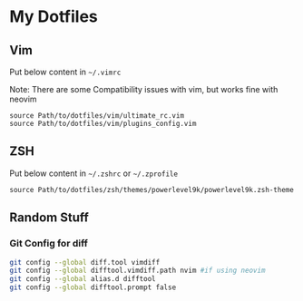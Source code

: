 # My Dotfiles

## Vim

Put below content in `~/.vimrc`

Note: There are some Compatibility issues with vim, but works fine with neovim 

```vim
source Path/to/dotfiles/vim/ultimate_rc.vim
source Path/to/dotfiles/vim/plugins_config.vim
```

## ZSH

Put below content in `~/.zshrc` or `~/.zprofile`

```
source Path/to/dotfiles/zsh/themes/powerlevel9k/powerlevel9k.zsh-theme
```

## Random Stuff

### Git Config for diff

```bash
git config --global diff.tool vimdiff
git config --global difftool.vimdiff.path nvim #if using neovim 
git config --global alias.d difftool
git config --global difftool.prompt false
```
